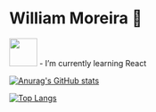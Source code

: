 <!--
**WilliamFicMoreira/WilliamFicMoreira** is a ✨ _special_ ✨ repository because its `README.md` (this file) appears on your GitHub profile.

Here are some ideas to get you started:

- 🔭 I’m currently working on ...
- 🌱 I’m currently learning ...
- 👯 I’m looking to collaborate on ...
- 🤔 I’m looking for help with ...
- 💬 Ask me about ...
- 📫 How to reach me: ...
- 😄 Pronouns: ...
- ⚡ Fun fact: ...
-->
[ReactLogo]: https://www.svgrepo.com/show/452092/react.svg  "Logo Title Text 2"

# William Moreira 👋

<!-- ![React Logo][ReactLogo] -->
<img src="https://www.svgrepo.com/show/452092/react.svg" width="50" height="50">
-  I’m currently learning React

[![Anurag's GitHub stats](https://github-readme-stats.vercel.app/api?username=williamficmoreira&show_icons=true&theme=dracula)](https://github.com/williamficmoreira/github-readme-stats)

[![Top Langs](https://github-readme-stats.vercel.app/api/top-langs/?username=williamficmoreira&show_icons=true&theme=dracula)](https://github.com/williamficmoreira/github-readme-stats)



